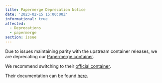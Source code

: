 ```yaml
---
title: Papermerge Deprecation Notice
date: '2023-02-15 15:00:00Z'
informational: true
affected:
  - Deprecations
  - papermerge
section: issue
---
```


Due to issues maintaining parity with the upstream container releases, we are deprecating our [Papermerge container](https://github.com/linuxserver/docker-papermerge/).

We recommend switching to their [official container](https://hub.docker.com/r/papermerge/papermerge).

Their documentation can be found [here](https://docs.papermerge.io/Installation/docker.html).
